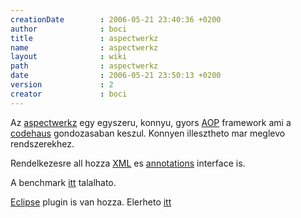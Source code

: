 ```yaml
---
creationDate        : 2006-05-21 23:40:36 +0200 
author              : boci 
title               : aspectwerkz 
name                : aspectwerkz 
layout              : wiki 
path                : aspectwerkz 
date                : 2006-05-21 23:50:13 +0200 
version             : 2 
creator             : boci 
---
```

Az [aspectwerkz](http://docs.codehaus.org/display/AW/Home) egy egyszeru, konnyu, gyors [AOP](AOP.html) framework ami a [codehaus](codehaus.html) gondozasaban keszul. Konnyen illesztheto mar meglevo rendszerekhez. 

Rendelkezesre all hozza [XML](XML.html) es [annotations](annotations.html) interface is.

A benchmark [itt](http://docs.codehaus.org/display/AW/AOP+Benchmark) talalhato.

[Eclipse](Eclipse.html) plugin is van hozza. Elerheto [itt](http://docs.codehaus.org/display/AW/Eclipse+plugin)
